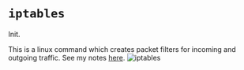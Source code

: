 
# `iptables` 
Init.

This is a linux command which creates packet filters for incoming and outgoing traffic. See my notes [here](../../../OSCP/Enumeration%20&%20Info%20Gathering/active/nmap-scanning.md#`iptables`).
![`iptables`](../../../OSCP/Enumeration%20&%20Info%20Gathering/active/nmap-scanning.md#`iptables`)
